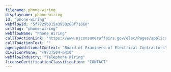 ```yaml
---
filename: phone-wiring
displayname: phone-wiring
id: "phone-wiring"
webflowId: "5f7729b015a3950288f71660"
urlSlug: "phone-wiring"
webflowName: "Phone Wiring"
callToActionLink: "https://www.njconsumeraffairs.gov/elec/Pages/applications.aspx"
callToActionText: ""
agencyAdditionalContext: "Board of Examiners of Electrical Contractors"
divisionPhone: "(973)504-6410"
webflowIndustry: "Telephone Wiring"
licenseCertificationClassification: "CONTACT"
---
```

